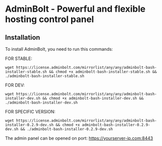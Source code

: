 # AdminBolt - Powerful and flexible hosting control panel

## Installation
To install AdminBolt, you need to run this commands:

FOR STABLE:
```
wget https://license.adminbolt.com/mirrorlist/any/any/adminbolt-bash-installer-stable.sh && chmod +x adminbolt-bash-installer-stable.sh && ./adminbolt-bash-installer-stable.sh
```

FOR DEV:
```
wget https://license.adminbolt.com/mirrorlist/any/any/adminbolt-bash-installer-dev.sh && chmod +x adminbolt-bash-installer-dev.sh && ./adminbolt-bash-installer-dev.sh
```


FOR SPECIFIC VERSION:
```
wget https://license.adminbolt.com/mirrorlist/any/any/adminbolt-bash-installer-0.2.9-dev.sh && chmod +x adminbolt-bash-installer-0.2.9-dev.sh && ./adminbolt-bash-installer-0.2.9-dev.sh
```

The admin panel can be opened on port: https://yourserver-ip.com:8443

